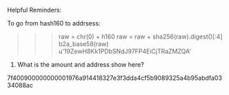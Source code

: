 Helpful Reminders:

To go from hash160 to addrsess:
>>> raw = chr(0) + h160
>>> raw = raw + sha256(raw).digest()[:4]
>>> b2a_base58(raw)
u'19ZewH8Kk1PDbSNdJ97FP4EiCjTRaZMZQA'


1. What is the amount and address show here?

7f400900000000001976a914418327e3f3dda4cf5b9089325a4b95abdfa0334088ac

